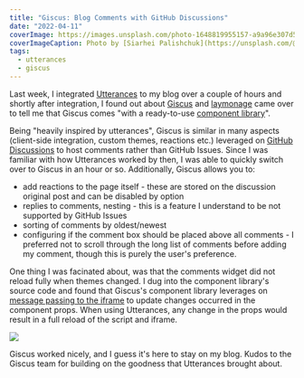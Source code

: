```yaml
---
title: "Giscus: Blog Comments with GitHub Discussions"
date: "2022-04-11"
coverImage: https://images.unsplash.com/photo-1648819955157-a9a96e307d56?ixlib=rb-1.2.1&q=80&fm=jpg&crop=entropy&cs=tinysrgb&dl=siarhei-palishchuk-um_LMDP8pSY-unsplash.jpg&w=1920
coverImageCaption: Photo by [Siarhei Palishchuk](https://unsplash.com/@smeshny) on Unsplash
tags:
  - utterances
  - giscus
---
```


Last week, I integrated [Utterances](https://utteranc.es) to my blog over a couple of hours and shortly after integration, I found out about [Giscus](https://giscus.app/) and [laymonage](https://github.com/laymonage) came over to tell me that Giscus comes "with a ready-to-use [component library](https://github.com/giscus/giscus-component)".

Being "heavily inspired by utterances", Giscus is similar in many aspects (client-side integration, custom themes, reactions etc.) leveraged on [GitHub Discussions](https://docs.github.com/en/discussions) to host comments rather than GitHub Issues. Since I was familiar with how Utterances worked by then, I was able to quickly switch over to Giscus in an hour or so. Additionally, Giscus allows you to:

- add reactions to the page itself - these are stored on the discussion original post and can be disabled by option
- replies to comments, nesting - this is a feature I understand to be not supported by GitHub Issues
- sorting of comments by oldest/newest
- configuring if the comment box should be placed above all comments - I preferred not to scroll through the long list of comments before adding my comment, though this is purely the user's preference.

One thing I was facinated about, was that the comments widget did not reload fully when themes changed. I dug into the component library's source code and found that Giscus's component library leverages on [message passing to the iframe](https://github.com/giscus/giscus-component/blob/main/web/src/giscus.ts#L202) to update changes occurred in the component props. When using Utterances, any change in the props would result in a full reload of the script and iframe.

![](https://raw.githubusercontent.com/mauris/site-content/main/ssets/d3c0caadbf.gif)

Giscus worked nicely, and I guess it's here to stay on my blog. Kudos to the Giscus team for building on the goodness that Utterances brought about.

